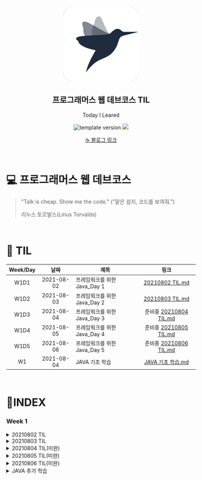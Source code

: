 <br/>
<p align="middle" >
  <img width="200px;" src="./src/images/prgms-logo.png"/>
</p>
<h2 align="middle">프로그래머스 웹 데브코스 TIL</h2>
<p align="middle">Today I Leared</p>
<p align="middle">
  <img src="https://img.shields.io/badge/version-1.0.0-blue?style=flat-square" alt="template version"/>
  <img src="https://img.shields.io/badge/language-md-md.svg?style=flat-square"/>
</p>

<p align="middle">
  <a href="https://cse0518.github.io">☕ 블로그 링크</a>  
</p>

<br/>

# 💻 프로그래머스 웹 데브코스

> "Talk is cheap. Show me the code."
> ("말은 쉽지, 코드를 보여줘.")
>
> 리누스 토르발스(Linus Torvalds)

<br/>

# 🚀 TIL

|Week/Day|날짜|제목|링크|
|:-:|:-:|---|:-:|
|W1D1|2021-08-02|프레임워크를 위한 Java_Day 1|[20210802 TIL.md](Week%201/20210802%20TIL.md)|
|W1D2|2021-08-03|프레임워크를 위한 Java_Day 2|[20210803 TIL.md](Week%201/../Week%201/20210803%20TIL.md)|
|W1D3|2021-08-04|프레임워크를 위한 Java_Day 3|준비중 [20210804 TIL.md](Week%201/../Week%201/20210804%20TIL.md)|
|W1D4|2021-08-05|프레임워크를 위한 Java_Day 4|준비중 [20210805 TIL.md](Week%201/../Week%201/20210805%20TIL.md)|
|W1D5|2021-08-06|프레임워크를 위한 Java_Day 5|준비중 [20210806 TIL.md](Week%201/../Week%201/20210806%20TIL.md)|
|W1|2021-08-04|JAVA 기초 학습|[JAVA 기초 학습.md]()|

<br/>

# 📌INDEX

### Week 1

<details>
  <summary>20210802 TIL</summary>
  <div markdown="1">

  - JAVA 개발환경
  - Build Tool
  - IDE 통합 개발 환경
  - Coding Convention
  - Reference
  - Constant Pool
  - Object

  </div>
</details>

<details>
  <summary>20210803 TIL</summary>
  <div markdown="1">

  - 객체 지향 프로그래밍(OOP)
  - 객체 지향의 특성
  - 객체 지향 설계

  </div>
</details>

<details>
  <summary>20210804 TIL(미완)</summary>
  <div markdown="1">


  </div>
</details>

<details>
  <summary>20210805 TIL(미완)</summary>
  <div markdown="1">

  </div>
</details>

<details>
  <summary>20210806 TIL(미완)</summary>
  <div markdown="1">


  </div>
</details>

<details>
  <summary>JAVA 추가 학습</summary>
  <div markdown="1">

  - 클래스, 객체, 인스턴스
    - 객체와 인스턴스의 차이?
  - 클래스 멤버, 인스턴스 멤버
    - 의문점 (해결)
  - 상속, 생성자
  - overriding, overloading
  - 접근제어자(Access Level Modifiers)

  </div>
</details>

